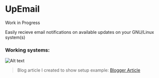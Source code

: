 # UpEmail

Work in Progress 

Easily recieve email notifications on available updates on your GNU/Linux system(s)

### Working systems:

![Alt text](https://www.proxmox.com/images/proxmox/Proxmox_logo_standard_hex_400px.png#joomlaImage://local-images/proxmox/Proxmox_logo_standard_hex_400px.png "Proxmox")

> Blog article I created to show setup example:
> [Blogger Article](https://dyeadal.blogspot.com/2024/03/send-emails-to-yourself-to-update-your.html)
